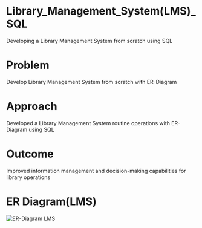 # Library_Management_System(LMS)_SQL

Developing a Library Management System from scratch using SQL

# Problem

Develop Library Management System from scratch with ER-Diagram

# Approach

Developed a Library Management System routine operations with ER-Diagram using SQL

# Outcome
Improved information management and decision-making capabilities for library operations

# ER Diagram(LMS)

![ER-Diagram LMS](https://github.com/amalseby/sql1/assets/60167060/b563c54d-19b0-434d-9a53-6051bf32e911)
